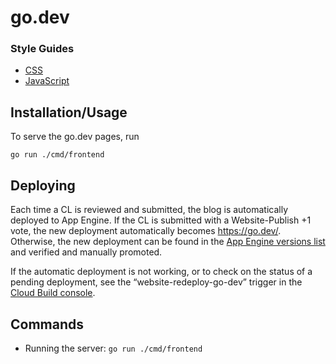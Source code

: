 # go.dev

### Style Guides

- [CSS](https://golang.org/wiki/CSSStyleGuide)
- [JavaScript](https://google.github.io/styleguide/jsguide.html)

## Installation/Usage

To serve the go.dev pages, run

	go run ./cmd/frontend

## Deploying

Each time a CL is reviewed and submitted, the blog is automatically deployed to App Engine.
If the CL is submitted with a Website-Publish +1 vote,
the new deployment automatically becomes https://go.dev/.
Otherwise, the new deployment can be found in the
[App Engine versions list](https://console.cloud.google.com/appengine/versions?project=go-discovery&serviceId=go-dev) and verified and manually promoted.

If the automatic deployment is not working, or to check on the status of a pending deployment,
see the “website-redeploy-go-dev” trigger in the
[Cloud Build console](https://console.cloud.google.com/cloud-build/builds?project=go-discovery).

## Commands

- Running the server: `go run ./cmd/frontend`

